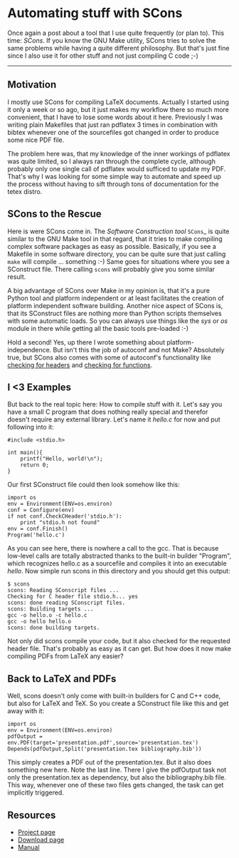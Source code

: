 # Automating stuff with SCons

Once again a post about a tool that I use quite frequently (or plan to). This time: *SCons*. If you know the GNU Make utility, SCons tries to solve the same problems while having a quite different philosophy. But that's just fine since I also use it for other stuff and not just compiling C code ;-)

-------------------------------

## Motivation

I mostly use SCons for compiling LaTeX documents. Actually I started using it only a week or so ago, but it just makes my workflow there so much more convenient, that I have to lose some words about it here. Previously I was writing plain Makefiles that just ran pdflatex 3 times in combination with bibtex whenever one of the sourcefiles got changed in order to produce some nice PDF file.

The problem here was, that my knowledge of the inner workings of pdflatex was quite limited, so I always ran through the complete cycle, although probably only one single call of pdflatex would sufficed to update my PDF. That's why I was looking for some simple way to automate and speed up the process without having to sift through tons of documentation for the tetex distro.

## SCons to the Rescue

Here is were SCons come in. The *Software Construction tool* `SCons`_ is quite similar to the GNU Make tool in that regard, that it tries to make compiling complex software packages as easy as possible. Basically, if you see a Makefile in some software directory, you can be quite sure that just calling `make` will compile ... something :-) Same goes for situations where you see a SConstruct file. There calling `scons` will probably give you some similar result.

A big advantage of SCons over Make in my opinion is, that it's a pure Python tool and platform independent or at least facilitates the creation of platform independent software building. Another nice aspect of SCons is, that its SConstruct files are nothing more than Python scripts themselves with some automatic loads. So you can always use things like the *sys* or *os* module in there while getting all the basic tools pre-loaded :-)

Hold a second! Yes, up there I wrote something about platform-independence. But isn't this the job of autoconf and not Make? Absolutely true, but SCons also comes with some of autoconf's functionality like [checking for headers](http://scons.org/doc/0.97/HTML/scons-user/x2827.html) and [checking for functions](http://scons.org/doc/0.97/HTML/scons-user/x2836.html).

## I <3 Examples

But back to the real topic here: How to compile stuff with it. Let's say you have a small C program that does nothing really special and therefor doesn't require any external library. Let's name it *hello.c* for now and put following into it:
    
    #include <stdio.h>
    
    int main(){
        printf("Hello, world!\n");
        return 0;
    }
    
Our first SConstruct file could then look somehow like this:
    
    import os
    env = Environment(ENV=os.environ)
    conf = Configure(env)
    if not conf.CheckCHeader('stdio.h'):
        print "stdio.h not found"
    env = conf.Finish()
    Program('hello.c')
    
As you can see here, there is nowhere a call to the gcc. That is because low-level calls are totally abstracted thanks to the built-in builder "Program", which recognizes hello.c as a sourcefile and compiles it into an executable *hello*. Now simple run scons in this directory and you should get this output:
    
    $ scons
    scons: Reading SConscript files ...
    Checking for C header file stdio.h... yes
    scons: done reading SConscript files.
    scons: Building targets ...
    gcc -o hello.o -c hello.c
    gcc -o hello hello.o
    scons: done building targets.
    
Not only did scons compile your code, but it also checked for
the requested header file. That's probably as easy as it can get. But how does it now make compiling PDFs from LaTeX any easier?


## Back to LaTeX and PDFs

Well, scons doesn't only come with built-in builders for C and C++ code, but also for LaTeX and TeX. So you create a SConstruct file like this and get away with it:
    
    import os
    env = Environment(ENV=os.environ)
    pdfOutput = env.PDF(target='presentation.pdf',source='presentation.tex')
    Depends(pdfOutput,Split('presentation.tex bibliography.bib'))
    
This simply creates a PDF out of the presentation.tex. But it also does something new here. Note the last line. There I give the pdfOutput task not only the presentation.tex as dependency, but also the bibliography.bib file. This way, whenever one of these two files gets changed, the task can get implicitly triggered.

## Resources

* [Project page](http://scons.org)
* [Download page](http://scons.org/download.php)
* [Manual](http://scons.org/documentation.php)


[SCons]: http://scons.org/